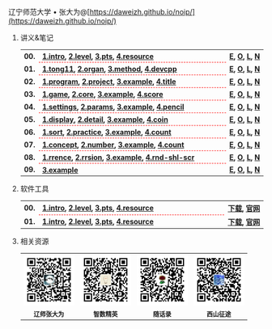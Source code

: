 辽宁师范大学 &bull; 张大为@[https://daweizh.github.io/noip/](https://daweizh.github.io/noip/)

1. 讲义&笔记
    <table style="border:0px;width:100%;">
    <tr>
      <th style="border:0px;text-align:left;width:50px;">00.</th>
      <th style="border:0px; border-bottom:1px dashed red;width:100%;">
        <a href='00/1.intro.html'>1.intro</a>,
        <a href='00/2.level.html'>2.level</a>,
        <a href='00/3.pts.html'>3.pts</a>,
        <a href='00/4.resource.html'>4.resource</a>
      </th>
      <th style="border:0px;white-space:nowrap;">
        <a href='/.html'>E</a>,
        <a href='/.html'>O</a>,
        <a href='/.html'>L</a>,
        <a href='/.html'>N</a>
      </th>
    </tr><tr>
      <th style="border:0px;text-align:left;width:50px;">01.</th>
      <th style="border:0px; border-bottom:1px dashed red;width:100%;">
        <a href='01/1.tong11.html'>1.tong11</a>,
        <a href='01/2.organ.html'>2.organ</a>,
        <a href='01/3.method.html'>3.method</a>,
        <a href='01/4.devcpp.html'>4.devcpp</a>
      </th>
      <th style="border:0px;white-space:nowrap;">
        <a href='/.html'>E</a>,
        <a href='/.html'>O</a>,
        <a href='/.html'>L</a>,
        <a href='/.html'>N</a>
      </th>
    </tr><tr>
      <th style="border:0px;text-align:left;width:50px;">02.</th>
      <th style="border:0px; border-bottom:1px dashed red;width:100%;">
        <a href='02/1.program.html'>1.program</a>,
        <a href='02/2.project.html'>2.project</a>,
        <a href='02/3.example.html'>3.example</a>,
        <a href='02/4.junior-2018-title.html'>4.title</a>
      </th>
      <th style="border:0px;white-space:nowrap;">
        <a href='/.html'>E</a>,
        <a href='/.html'>O</a>,
        <a href='/.html'>L</a>,
        <a href='/.html'>N</a>
      </th>
    </tr><tr>
      <th style="border:0px;text-align:left;width:50px;">03.</th>
      <th style="border:0px; border-bottom:1px dashed red;width:100%;">
        <a href='03/1.game.html'>1.game</a>,
        <a href='03/2.core.html'>2.core</a>,
        <a href='03/3.example.html'>3.example</a>,
        <a href='03/4.junior-2017-score.html'>4.score</a>
      </th>
      <th style="border:0px;white-space:nowrap;">
        <a href='/.html'>E</a>,
        <a href='/.html'>O</a>,
        <a href='/.html'>L</a>,
        <a href='/.html'>N</a>
      </th>
    </tr><tr>
      <th style="border:0px;text-align:left;width:50px;">04.</th>
      <th style="border:0px; border-bottom:1px dashed red;width:100%;">
        <a href='04/1.settings.html'>1.settings</a>,
        <a href='04/2.params.html'>2.params</a>,
        <a href='04/3.example.html'>3.example</a>,
        <a href='04/4.junior-2016-pencil.html'>4.pencil</a>
      </th>
      <th style="border:0px;white-space:nowrap;">
        <a href='/.html'>E</a>,
        <a href='/.html'>O</a>,
        <a href='/.html'>L</a>,
        <a href='/.html'>N</a>
      </th>
    </tr><tr>
      <th style="border:0px;text-align:left;width:50px;">05.</th>
      <th style="border:0px; border-bottom:1px dashed red;width:100%;">
        <a href='05/1.display.html'>1.display</a>,
        <a href='05/2.detail.html'>2.detail</a>,
        <a href='05/3.example.html'>3.example</a>,
        <a href='05/4.junior-2015-coin.html'>4.coin</a>
      </th>
      <th style="border:0px;white-space:nowrap;">
        <a href='/.html'>E</a>,
        <a href='/.html'>O</a>,
        <a href='/.html'>L</a>,
        <a href='/.html'>N</a>
      </th>
    </tr><tr>
      <th style="border:0px;text-align:left;width:50px;">06.</th>
      <th style="border:0px; border-bottom:1px dashed red;width:100%;">
        <a href='06/1.sort.html'>1.sort</a>,
        <a href='06/2.practice.html'>2.practice</a>,
        <a href='06/3.example.html'>3.example</a>,
        <a href='06/4.junior-2014-count.html'>4.count</a>
      </th>
      <th style="border:0px;white-space:nowrap;">
        <a href='/.html'>E</a>,
        <a href='/.html'>O</a>,
        <a href='/.html'>L</a>,
        <a href='/.html'>N</a>
      </th>
    </tr><tr>
      <th style="border:0px;text-align:left;width:50px;">07.</th>
      <th style="border:0px; border-bottom:1px dashed red;width:100%;">
          <a href='07/1.concept.html'>1.concept</a>,
          <a href='07/2.number.html'>2.number</a>,
          <a href='07/3.example.html'>3.example</a>,
          <a href='07/4.junior-2013-count.html'>4.count</a>
      </th>
      <th style="border:0px;white-space:nowrap;">
        <a href='/.html'>E</a>,
        <a href='/.html'>O</a>,
        <a href='/.html'>L</a>,
        <a href='/.html'>N</a>
      </th>
      </tr>
      <tr>
      <th style="border:0px;text-align:left;width:50px;">08.</th>
      <th style="border:0px; border-bottom:1px dashed red;width:100%;">
          <a href='08/1.recurrence.html'>1.rrence</a>,
          <a href='08/2.recursion.html'>2.rrsion</a>,
          <a href='08/3.example.html'>3.example</a>,
          <a href='08/4.junior-2006-random-2007-scholar-2009-score.html'>4.rnd-shl-scr</a>
      </th>
      <th style="border:0px;white-space:nowrap;">
        <a href='/.html'>E</a>,
        <a href='/.html'>O</a>,
        <a href='/.html'>L</a>,
        <a href='/.html'>N</a>
      </th>
      </tr>
      <tr>
      <th style="border:0px;text-align:left;width:50px;">09.</th>
      <th style="border:0px; border-bottom:1px dashed red;width:100%;">
      <a href='09/3.example.html'>3.example</a>
      </th>
      <th style="border:0px;white-space:nowrap;">
        <a href='/.html'>E</a>,
        <a href='/.html'>O</a>,
        <a href='/.html'>L</a>,
        <a href='/.html'>N</a>
      </th>
      </tr>
    </table>

2. 软件工具
    <table style="border:0px;width:100%;">
    <tr>
      <th style="border:0px;text-align:left;width:50px;">00.</th>
      <th style="border:0px; border-bottom:1px dashed red;width:100%;">
        <a href='00/1.intro.html'>1.intro</a>,
        <a href='00/2.level.html'>2.level</a>,
        <a href='00/3.pts.html'>3.pts</a>,
        <a href='00/4.resource.html'>4.resource</a>
      </th>
      <th style="border:0px;white-space:nowrap;">
        <a href='/.html'>下载</a>,
        <a href='/.html'>官网</a>
      </th>
    </tr>
    <tr>
      <th style="border:0px;text-align:left;width:50px;">01.</th>
      <th style="border:0px; border-bottom:1px dashed red;width:100%;">
        <a href='00/1.intro.html'>1.intro</a>,
        <a href='00/2.level.html'>2.level</a>,
        <a href='00/3.pts.html'>3.pts</a>,
        <a href='00/4.resource.html'>4.resource</a>
      </th>
      <th style="border:0px;white-space:nowrap;">
        <a href='/.html'>下载</a>,
        <a href='/.html'>官网</a>
      </th>
    </tr>
    </table>

3. 相关资源
    <table style="border:0px;font-size:12px;width:100%">
    <tr>
    <td style="border:0px;">
      <img src="assets/me/img/zdw.jpg" width="100">
    </td><td style="border:0px;">
      <img src="assets/me/img/idea.jpg" width="100">
    </td><td style="border:0px;">
      <img src="assets/me/img/shl.jpg" width="100">
    </td><td style="border:0px;">
      <img src="assets/me/img/xszt.jpg" width="100">
    </td>
    </tr>
    <tr>
    <th style="border:0px;text-align:center;">辽师张大为</th>
    <th style="border:0px;text-align:center;">智数精英</th>
    <th style="border:0px;text-align:center;">随话录</th>
    <th style="border:0px;text-align:center;">西山征途</th>
    </tr>
    </table>
